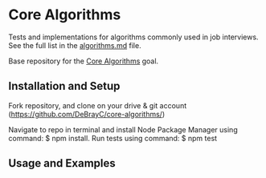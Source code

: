 # Core Algorithms

Tests and implementations for algorithms commonly used in job interviews. See the full list in the [algorithms.md](algorithms.md) file.

Base repository for the [Core Algorithms](https://github.com/GuildCrafts/web-development-js/issues/123) goal.

## Installation and Setup

Fork repository, and clone on your drive & git account (https://github.com/DeBrayC/core-algorithms/)

Navigate to repo in terminal and install Node Package Manager using command: $ npm install.
Run tests using command: $ npm test

## Usage and Examples
